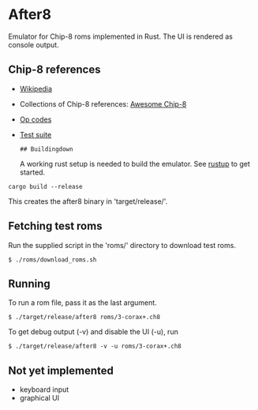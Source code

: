 # After8

Emulator for Chip-8 roms implemented in Rust. The UI is rendered as console output.

## Chip-8 references

- [Wikipedia](https://en.wikipedia.org/wiki/CHIP-8)
- Collections of Chip-8 references: [Awesome Chip-8](https://github.com/tobiasvl/awesome-chip-8)
- [Op codes](https://chip8.gulrak.net/)
- [Test suite](https://github.com/Timendus/chip8-test-suite)

      ## Buildingdown

  A working rust setup is needed to build the emulator. See [rustup](https://rustup.rs/) to get started.

```
cargo build --release
```

This creates the after8 binary in 'target/release/'.

## Fetching test roms

Run the supplied script in the 'roms/' directory to download test roms.

```
$ ./roms/download_roms.sh
```

## Running

To run a rom file, pass it as the last argument.

```
$ ./target/release/after8 roms/3-corax+.ch8
```

To get debug output (-v) and disable the UI (-u), run

```
$ ./target/release/after8 -v -u roms/3-corax+.ch8
```

## Not yet implemented

- keyboard input
- graphical UI
